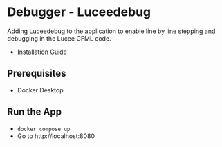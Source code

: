 # Debugger - Luceedebug

Adding Luceedebug to the application to enable line by line stepping and debugging in the Lucee CFML code.

- [Installation Guide](https://docs.lucee.org/guides/Various/lucee-step-debugger-installation-guide.html)

## Prerequisites

- Docker Desktop

## Run the App

- `docker compose up`
- Go to http://localhost:8080
